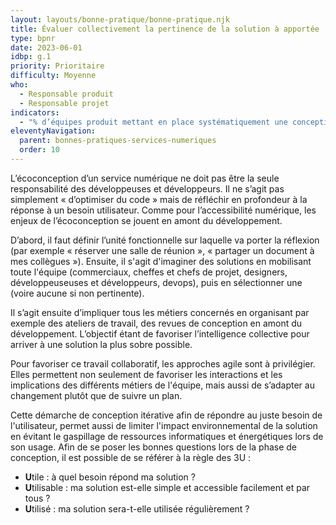 ```yaml
---
layout: layouts/bonne-pratique/bonne-pratique.njk
title: Évaluer collectivement la pertinence de la solution à apportée
type: bpnr
date: 2023-06-01
idbp: g.1
priority: Prioritaire
difficulty: Moyenne
who:
  - Responsable produit
  - Responsable projet
indicators:
  - "% d’équipes produit mettant en place systématiquement une conception collaborative et des revues de conception."
eleventyNavigation:
  parent: bonnes-pratiques-services-numeriques
  order: 10
---
```


L’écoconception d’un service numérique ne doit pas être la seule responsabilité des développeuses et développeurs. Il ne s’agit pas simplement « d’optimiser du code » mais de réfléchir en profondeur à la réponse à un besoin utilisateur. Comme pour l’accessibilité numérique, les enjeux de l’écoconception se jouent en amont du développement.

D’abord, il faut définir l’unité fonctionnelle sur laquelle va porter la réflexion (par exemple « réserver une salle de réunion », « partager un document à mes collègues »). Ensuite, il s'agit d'imaginer des solutions en mobilisant toute l'équipe (commerciaux, cheffes et chefs de projet, designers, développeuseuses et développeurs, devops), puis en sélectionner une (voire aucune si non pertinente). 

Il s’agit ensuite d’impliquer tous les métiers concernés en organisant par exemple des ateliers de travail, des revues de conception en amont du développement. L’objectif étant de favoriser l’intelligence collective pour arriver à une solution la plus sobre possible. 

Pour favoriser ce travail collaboratif, les approches agile sont à privilégier. Elles permettent non seulement de favoriser les interactions et les implications des différents métiers de l'équipe, mais aussi de s’adapter au changement plutôt que de suivre un plan.

Cette démarche de conception itérative afin de répondre au juste besoin de l'utilisateur,  permet aussi de limiter l'impact environnemental de la solution en évitant le gaspillage de ressources informatiques et énergétiques lors de son usage. 
Afin de se poser les bonnes questions lors de la phase de conception, il est possible de se référer à la règle des 3U  : 
*	**U**tile : à quel besoin répond ma solution ?
*	**U**tilisable : ma solution est-elle simple et accessible facilement et par tous ?
*	**U**tilisé : ma solution sera-t-elle utilisée régulièrement ? 
